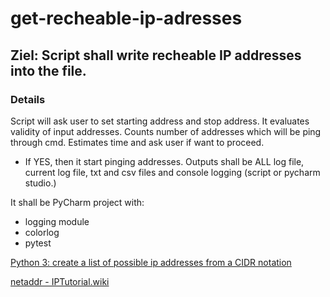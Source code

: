 # get-recheable-ip-adresses

## Ziel: Script shall write recheable IP addresses into the file.

### Details
Script will ask user to set starting address and stop address. It evaluates validity of input addresses. Counts number of addresses which will be ping through cmd. Estimates time and ask user if want to proceed.

- If YES, then it start pinging addresses. Outputs shall be ALL log file, current log file, txt and csv files and console logging (script or pycharm studio.)

It shall be PyCharm project with:
- logging module
- colorlog
- pytest

[Python 3: create a list of possible ip addresses from a CIDR notation](https://stackoverflow.com/questions/1942160/python-3-create-a-list-of-possible-ip-addresses-from-a-cidr-notation)

[netaddr - IPTutorial.wiki](https://code.google.com/archive/p/netaddr/wikis/IPTutorial.wiki)
